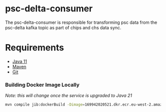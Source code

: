 # psc-delta-consumer
The psc-delta-consumer is responsible for transforming psc data from the psc-delta kafka topic as part of chips and chs data sync.

# Requirements

- [Java 11](https://www.oracle.com/uk/java/technologies/javase/jdk11-archive-downloads.html)
- [Maven](https://maven.apache.org/download.cgi)
- [Git](https://git-scm.com/downloads)

### Building Docker Image Locally

_Note: this will change once the service is upgraded to Java 21_

```bash
mvn compile jib:dockerBuild -Dimage=169942020521.dkr.ecr.eu-west-2.amazonaws.com/local/psc-delta-consumer:latest
```